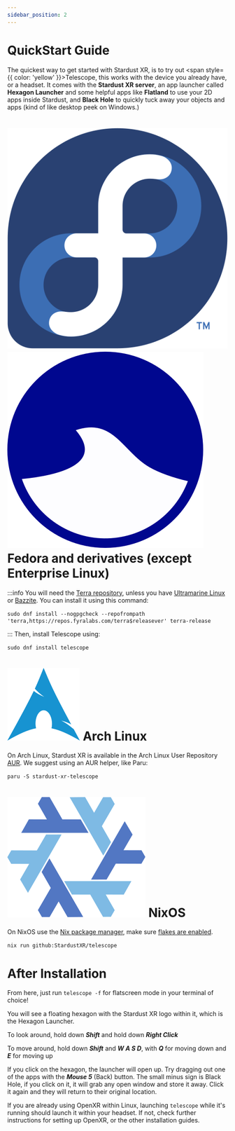 ```yaml
---
sidebar_position: 2
---
```


# QuickStart Guide  

The quickest way to get started with Stardust XR, is to try out <span style={{ color: 'yellow' }}>Telescope</span>, this works with the device you already have, or a headset. It comes with the **Stardust XR server**, an app launcher called **Hexagon Launcher** and some helpful apps like **Flatland** to use your 2D apps inside Stardust,  and **Black Hole** to quickly tuck away your objects and apps (kind of like desktop peek on Windows.)
<h1>
  <img 
    src="/img/docs/Fedora_logo.svg" 
    alt="Fedora Logo" 
    style={{ verticalAlign: 'middle', height: '1em', marginRight: '0.5em' }} 
  />
  <img 
    src="/img/docs/ultramarine-logo.svg" 
    alt="Ultramarine Logo" 
    style={{ verticalAlign: 'middle', height: '1em', marginRight: '0.5em' }} 
  />
  Fedora and derivatives (except Enterprise Linux)
</h1>

:::info
You will need the [Terra repository](https://terra.fyralabs.com/), unless you have [Ultramarine Linux](https://ultramarine-linux.org) or [Bazzite](https://bazzite.gg). You can install it using this command:
```
sudo dnf install --nogpgcheck --repofrompath 'terra,https://repos.fyralabs.com/terra$releasever' terra-release
```
:::
Then, install Telescope using:
```
sudo dnf install telescope 
``` 
<h1>
  <img src="/img/docs/arch.png" alt="Logo" style={{ verticalAlign: 'middle', height: '1em', marginRight: '0.5em' }} />
  Arch Linux 
</h1>

On Arch Linux, Stardust XR is available in the Arch Linux User Repository [AUR](https://aur.archlinux.org/packages/stardust-xr-telescope). We suggest using an AUR helper, like Paru:
```
paru -S stardust-xr-telescope
```
<h1>
  <img src="/img/docs/nixos.svg" alt="Logo" style={{ verticalAlign: 'middle', height: '1em', marginRight: '0.5em' }} />
  NixOS 
</h1>

On NixOS use the [Nix package manager](https://nixos.org/download/#nix-install-linux), make sure [flakes are enabled](https://nixos.wiki/wiki/flakes).
```
nix run github:StardustXR/telescope
```
# After Installation
From here, just run `telescope -f` for flatscreen mode in your terminal of choice!

You will see a floating hexagon with the Stardust XR logo within it, which is the Hexagon Launcher.


To look around, hold down ***Shift*** and hold down ***Right Click***

To move around, hold down ***Shift*** and ***W A S D***, with ***Q*** for moving down and ***E*** for moving up

If you click on the hexagon, the launcher will open up. Try dragging out one of the apps with the ***Mouse 5*** (Back) button. The small minus sign is Black Hole, if you click on it, it will grab any open window and store it away. Click it again and they will return to their original location.

If you are already using OpenXR within Linux, launching `telescope` while it's running should launch it within your headset. If not, check further instructions for setting up OpenXR, or the other installation guides. 
